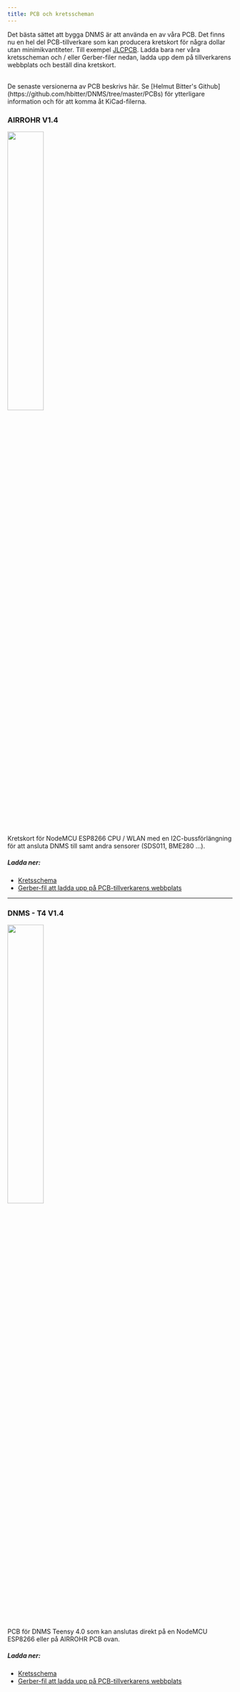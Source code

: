 ```yaml
---
title: PCB och kretsscheman
---
```


Det bästa sättet att bygga DNMS är att använda en av våra PCB.
Det finns nu en hel del PCB-tillverkare som kan producera kretskort för några dollar utan minimikvantiteter. Till exempel [JLCPCB](https://jlcpcb.com//).
Ladda bara ner våra kretsscheman och / eller Gerber-filer nedan, ladda upp dem på tillverkarens webbplats och beställ dina kretskort.

<br>
De senaste versionerna av PCB beskrivs här. Se [Helmut Bitter's Github](https://github.com/hbitter/DNMS/tree/master/PCBs) för ytterligare information och för att komma åt KiCad-filerna.

### AIRROHR V1.4
<img src="../docs/dnms/airrohr-PCB.jpg" style="display: block; width:40%;margin: 1em 0" loading="lazy"/>
Kretskort för NodeMCU ESP8266 CPU / WLAN med en I2C-bussförlängning för att ansluta DNMS till samt andra sensorer (SDS011, BME280 ...).

##### Ladda ner:
* [Kretsschema](../docs/dnms/airrohr-PCB-circuit-diagram.pdf)
* [Gerber-fil att ladda upp på PCB-tillverkarens webbplats](../docs/dnms/airrohr-PCB-circuit-diagram-gerber.zip)

---

### DNMS - T4 V1.4
<img src="../docs/dnms/dnms-noise-measuring-teensy-4.jpg" style="display: block;width:40%; margin: 1em 0" loading="lazy"/>
PCB för DNMS Teensy 4.0 som kan anslutas direkt på en NodeMCU ESP8266 eller på AIRROHR PCB ovan.


##### Ladda ner:
* [Kretsschema](../docs/dnms/dnms-noise-measuring-teensy-40-circuit-diagram.pdf)
* [Gerber-fil att ladda upp på PCB-tillverkarens webbplats](../docs/dnms/dnms-noise-measuring-teensy-40-circuit-gerber.zip)

